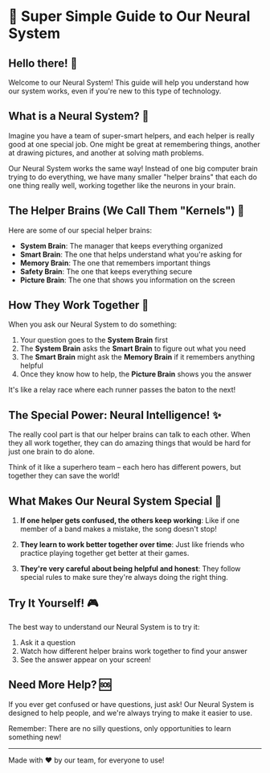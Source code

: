 
# 🌟 Super Simple Guide to Our Neural System

## Hello there! 👋

Welcome to our Neural System! This guide will help you understand how our system works, even if you're new to this type of technology.

## What is a Neural System? 🤔

Imagine you have a team of super-smart helpers, and each helper is really good at one special job. One might be great at remembering things, another at drawing pictures, and another at solving math problems.

Our Neural System works the same way! Instead of one big computer brain trying to do everything, we have many smaller "helper brains" that each do one thing really well, working together like the neurons in your brain.

## The Helper Brains (We Call Them "Kernels") 🧠

Here are some of our special helper brains:

- **System Brain**: The manager that keeps everything organized
- **Smart Brain**: The one that helps understand what you're asking for
- **Memory Brain**: The one that remembers important things
- **Safety Brain**: The one that keeps everything secure
- **Picture Brain**: The one that shows you information on the screen

## How They Work Together 🤝

When you ask our Neural System to do something:

1. Your question goes to the **System Brain** first
2. The **System Brain** asks the **Smart Brain** to figure out what you need
3. The **Smart Brain** might ask the **Memory Brain** if it remembers anything helpful
4. Once they know how to help, the **Picture Brain** shows you the answer

It's like a relay race where each runner passes the baton to the next!

## The Special Power: Neural Intelligence! ✨

The really cool part is that our helper brains can talk to each other. When they all work together, they can do amazing things that would be hard for just one brain to do alone.

Think of it like a superhero team – each hero has different powers, but together they can save the world!

## What Makes Our Neural System Special 🌈

1. **If one helper gets confused, the others keep working**: Like if one member of a band makes a mistake, the song doesn't stop!

2. **They learn to work better together over time**: Just like friends who practice playing together get better at their games.

3. **They're very careful about being helpful and honest**: They follow special rules to make sure they're always doing the right thing.

## Try It Yourself! 🎮

The best way to understand our Neural System is to try it:

1. Ask it a question
2. Watch how different helper brains work together to find your answer
3. See the answer appear on your screen!

## Need More Help? 🆘

If you ever get confused or have questions, just ask! Our Neural System is designed to help people, and we're always trying to make it easier to use.

Remember: There are no silly questions, only opportunities to learn something new!

---

Made with ❤️ by our team, for everyone to use!
